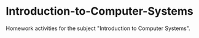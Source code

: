 # Introduction-to-Computer-Systems
Homework activities for the subject "Introduction to Computer Systems". 
